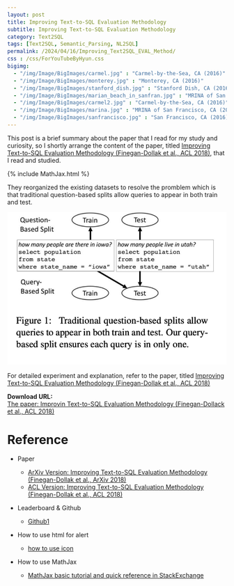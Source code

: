 ```yaml
---
layout: post
title: Improving Text-to-SQL Evaluation Methodology
subtitle: Improving Text-to-SQL Evaluation Methodology
category: Text2SQL
tags: [Text2SQL, Semantic_Parsing, NL2SQL]
permalink: /2024/04/16/Improving_Text2SQL_EVAL_Method/
css : /css/ForYouTubeByHyun.css
bigimg: 
  - "/img/Image/BigImages/carmel.jpg" : "Carmel-by-the-Sea, CA (2016)"
  - "/img/Image/BigImages/monterey.jpg" : "Monterey, CA (2016)"
  - "/img/Image/BigImages/stanford_dish.jpg" : "Stanford Dish, CA (2016)"
  - "/img/Image/BigImages/marian_beach_in_sanfran.jpg" : "MRINA of San Francisco, CA (2016)"
  - "/img/Image/BigImages/carmel2.jpg" : "Carmel-by-the-Sea, CA (2016)"
  - "/img/Image/BigImages/marina.jpg" : "MRINA of San Francisco, CA (2016)"
  - "/img/Image/BigImages/sanfrancisco.jpg" : "San Francisco, CA (2016)"
---
```


This post is a brief summary about the paper that I read for my study and curiosity, so I shortly arrange the content of the paper, titled [Improving Text-to-SQL Evaluation Methodology (Finegan-Dollak et al., ACL 2018)](https://aclanthology.org/P18-1033/), that I read and studied. 

{% include MathJax.html %}

They reorganized the existing datasets to resolve the promblem which is that traditional question-based splits allow queries to appear in both train and test.

![Finegan-Dollack et al., ACL 2018](/img/Image/NaturalLanguageProcessing/Papers/Text2SQL/2024-04-16-Improving_Text2SQL_EVAL_Method/question_based_split.png)


For detailed experiment and explanation, refer to the paper, titled [Improving Text-to-SQL Evaluation Methodology (Finegan-Dollak et al., ACL 2018)](https://aclanthology.org/P18-1033/)

<div class="alert alert-success" role="alert"><i class="fa fa-paperclip fa-lg"></i> <b>Download URL: </b><br>
  <a href="https://aclanthology.org/P18-1033/">The paper: Improvin Text-to-SQL Evaluation Methodology (Finegan-Dollack et al., ACL 2018)</a>
  </div>

# Reference 

- Paper 
  - [ArXiv Version: Improving Text-to-SQL Evaluation Methodology (Finegan-Dollak et al., ArXiv 2018)](https://arxiv.org/abs/1806.09029)
  - [ACL Version: Improving Text-to-SQL Evaluation Methodology (Finegan-Dollak et al., ACL 2018)](https://aclanthology.org/P18-1033/)
    
- Leaderboard & Github
  -  [Github1](https://github.com/jkkummerfeld/text2sql-data)
  
- How to use html for alert
  - [how to use icon](http://idratherbewriting.com/documentation-theme-jekyll/mydoc_icons.html)
 
- How to use MathJax 
  - [MathJax basic tutorial and quick reference in StackExchange](https://math.meta.stackexchange.com/questions/5020/mathjax-basic-tutorial-and-quick-reference)

